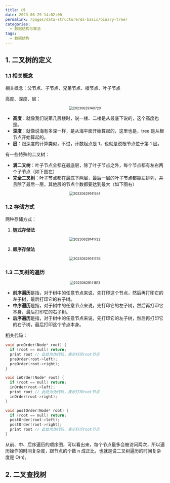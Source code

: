 ```yaml
---
title: 树
date: 2023-06-29 14:02:00
permalink: /pages/data-structure/ds-basic/binary-tree/
categories:
  - 数据结构与算法
tags:
  - 数据结构
---
```


## 1. 二叉树的定义

### 1.1 相关概念

相关概念：父节点、子节点、兄弟节点、根节点、叶子节点

高度、深度、层：

<center><img src="https://notebook-img-1304596351.cos.ap-beijing.myqcloud.com/img/20230629140720.png" alt="20230629140720" style="zoom:75%;" /></center>

- **高度**：就像我们说第几层楼时，说一楼、二楼是从最底下说的，这个高度也是。
- **深度**：就像说海有多深一样，是从海平面开始算起的，这里也是，tree 是从根节点开始算起的。
- **层**：跟深度的计算类似，不过，计数起点是 1，也就是说根节点位于第 1 层。

有一些特殊的二叉树：

- **满二叉树**：叶子节点全都在最底层，除了叶子节点之外，每个节点都有左右两个子节点（如下图左）
- **完全二叉树**：叶子节点都在最底下两层，最后一层的叶子节点都靠左排列，并且除了最后一层，其他层的节点个数都要达到最大（如下图右）

<center><img src="https://notebook-img-1304596351.cos.ap-beijing.myqcloud.com/img/20230629141554.png" alt="20230629141554" style="zoom:75%;" /></center>

### 1.2 存储方式

两种存储方式：

1. **链式存储法**

<center><img src="https://notebook-img-1304596351.cos.ap-beijing.myqcloud.com/img/20230629141722.png" alt="20230629141722" style="zoom:75%;" /></center>

2. **顺序存储法**

<center><img src="https://notebook-img-1304596351.cos.ap-beijing.myqcloud.com/img/20230629141736.png" alt="20230629141736" style="zoom:75%;" /></center>

### 1.3 二叉树的遍历

<center><img src="https://notebook-img-1304596351.cos.ap-beijing.myqcloud.com/img/20230629141813.png" alt="20230629141813" style="zoom:75%;" /></center>

- **前序遍历**是指，对于树中的任意节点来说，先打印这个节点，然后再打印它的左子树，最后打印它的右子树。
- **中序遍历**是指，对于树中的任意节点来说，先打印它的左子树，然后再打印它本身，最后打印它的右子树。
- **后序遍历**是指，对于树中的任意节点来说，先打印它的左子树，然后再打印它的右子树，最后打印这个节点本身。

相关代码：

```cpp
void preOrder(Node* root) {
  if (root == null) return;
  print root // 此处为伪代码，表示打印root节点
  preOrder(root->left);
  preOrder(root->right);
}

void inOrder(Node* root) {
  if (root == null) return;
  inOrder(root->left);
  print root // 此处为伪代码，表示打印root节点
  inOrder(root->right);
}

void postOrder(Node* root) {
  if (root == null) return;
  postOrder(root->left);
  postOrder(root->right);
  print root // 此处为伪代码，表示打印root节点
}
```

从前、中、后序遍历的顺序图，可以看出来，每个节点最多会被访问两次，所以遍历操作的时间复杂度，跟节点的个数 n 成正比，也就是说二叉树遍历的时间复杂度是 O(n)。

## 2. 二叉查找树


